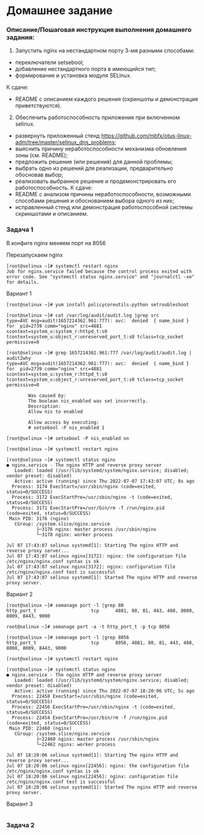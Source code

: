 # Домашнее задание

### Описание/Пошаговая инструкция выполнения домашнего задания:

1. Запустить nginx на нестандартном порту 3-мя разными способами:

* переключатели setsebool;
* добавление нестандартного порта в имеющийся тип;
* формирование и установка модуля SELinux. 

К сдаче:

* README с описанием каждого решения (скриншоты и демонстрация приветствуются).
 
2. Обеспечить работоспособность приложения при включенном selinux.
* развернуть приложенный стенд https://github.com/mbfx/otus-linux-adm/tree/master/selinux_dns_problems;
* выяснить причину неработоспособности механизма обновления зоны (см. README);
* предложить решение (или решения) для данной проблемы;
* выбрать одно из решений для реализации, предварительно обосновав выбор;
* реализовать выбранное решение и продемонстрировать его работоспособность. К сдаче:
* README с анализом причины неработоспособности, возможными способами решения и обоснованием выбора одного из них;
* исправленный стенд или демонстрация работоспособной системы скриншотами и описанием.

### Задача 1

В конфиге nginx меняем порт на 8056

Перезапускаем nginx
```
[root@selinux ~]# systemctl restart nginx
Job for nginx.service failed because the control process exited with error code. See "systemctl status nginx.service" and "journalctl -xe" for details.
```
Вариант 1

```
[root@selinux ~]# yum install policycoreutils-python setroubleshoot
```
```
[root@selinux ~]# cat /var/log/audit/audit.log |grep src
type=AVC msg=audit(1657214362.961:777): avc:  denied  { name_bind } for  pid=2739 comm="nginx" src=4881 scontext=system_u:system_r:httpd_t:s0 tcontext=system_u:object_r:unreserved_port_t:s0 tclass=tcp_socket permissive=0
```
```
[root@selinux ~]# grep 1657214362.961:777 /var/log/audit/audit.log | audit2why
type=AVC msg=audit(1657214362.961:777): avc:  denied  { name_bind } for  pid=2739 comm="nginx" src=4881 scontext=system_u:system_r:httpd_t:s0 tcontext=system_u:object_r:unreserved_port_t:s0 tclass=tcp_socket permissive=0

        Was caused by:
        The boolean nis_enabled was set incorrectly. 
        Description:
        Allow nis to enabled

        Allow access by executing:
        # setsebool -P nis_enabled 1
```
```
[root@selinux ~]# setsebool -P nis_enabled on
```
```
[root@selinux ~]# systemctl restart nginx
```
```
[root@selinux ~]# systemctl status nginx
● nginx.service - The nginx HTTP and reverse proxy server
   Loaded: loaded (/usr/lib/systemd/system/nginx.service; disabled; vendor preset: disabled)
   Active: active (running) since Thu 2022-07-07 17:43:07 UTC; 8s ago
  Process: 3174 ExecStart=/usr/sbin/nginx (code=exited, status=0/SUCCESS)
  Process: 3172 ExecStartPre=/usr/sbin/nginx -t (code=exited, status=0/SUCCESS)
  Process: 3171 ExecStartPre=/usr/bin/rm -f /run/nginx.pid (code=exited, status=0/SUCCESS)
 Main PID: 3176 (nginx)
   CGroup: /system.slice/nginx.service
           ├─3176 nginx: master process /usr/sbin/nginx
           └─3178 nginx: worker process

Jul 07 17:43:07 selinux systemd[1]: Starting The nginx HTTP and reverse proxy server...
Jul 07 17:43:07 selinux nginx[3172]: nginx: the configuration file /etc/nginx/nginx.conf syntax is ok
Jul 07 17:43:07 selinux nginx[3172]: nginx: configuration file /etc/nginx/nginx.conf test is successful
Jul 07 17:43:07 selinux systemd[1]: Started The nginx HTTP and reverse proxy server.
```

Вариант 2

```
[root@selinux ~]# semanage port -l |grep 80
http_port_t                    tcp      4881, 80, 81, 443, 488, 8008, 8009, 8443, 9000
```
```
root@selinux ~]# semanage port -a -t http_port_t -p tcp 8056
```
```
[root@selinux ~]# semanage port -l |grep 8056
http_port_t                    tcp      8056, 4881, 80, 81, 443, 488, 8008, 8009, 8443, 9000
```
```
[root@selinux ~]# systemctl restart nginx
```
```
[root@selinux ~]# systemctl status nginx
● nginx.service - The nginx HTTP and reverse proxy server
   Loaded: loaded (/usr/lib/systemd/system/nginx.service; disabled; vendor preset: disabled)
   Active: active (running) since Thu 2022-07-07 18:20:06 UTC; 5s ago
  Process: 22458 ExecStart=/usr/sbin/nginx (code=exited, status=0/SUCCESS)
  Process: 22456 ExecStartPre=/usr/sbin/nginx -t (code=exited, status=0/SUCCESS)
  Process: 22454 ExecStartPre=/usr/bin/rm -f /run/nginx.pid (code=exited, status=0/SUCCESS)
 Main PID: 22460 (nginx)
   CGroup: /system.slice/nginx.service
           ├─22460 nginx: master process /usr/sbin/nginx
           └─22462 nginx: worker process

Jul 07 18:20:06 selinux systemd[1]: Starting The nginx HTTP and reverse proxy server...
Jul 07 18:20:06 selinux nginx[22456]: nginx: the configuration file /etc/nginx/nginx.conf syntax is ok
Jul 07 18:20:06 selinux nginx[22456]: nginx: configuration file /etc/nginx/nginx.conf test is successful
Jul 07 18:20:06 selinux systemd[1]: Started The nginx HTTP and reverse proxy server.
```

Вариант 3

```
```

### Задача 2
